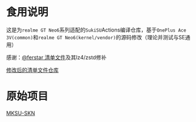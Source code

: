 # 食用说明
这是为```realme GT Neo6```系列适配的```SukiSU```Actions编译仓库，基于```OnePlus Ace 3V(common)```和```realme GT Neo6(kernel/vendor)```的源码修改（理论并测试与SE通用）

感谢：[@ferstar 清单文件](https://github.com/ferstar/kernel_manifest)及其lz4/zstd修补

[修改后的清单文件仓库](https://github.com/LinMoyu233/kernel_manifest)

# 原始项目
[MKSU-SKN](https://github.com/ShirkNeko/KernelSU)
